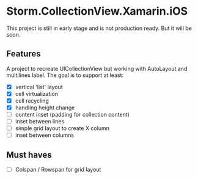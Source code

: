 # Storm.CollectionView.Xamarin.iOS

This project is still in early stage and is not production ready. But it will be soon.

## Features

A project to recreate UICollectionView but working with AutoLayout and multilines label. The goal is to support at least:

- [x] vertical 'list' layout
- [x] cell virtualization
- [x] cell recycling
- [x] handling height change
- [ ] content inset (padding for collection content)
- [ ] inset between lines
- [ ] simple grid layout to create X column
- [ ] inset between columns

## Must haves

- [ ] Colspan / Rowspan for grid layout
